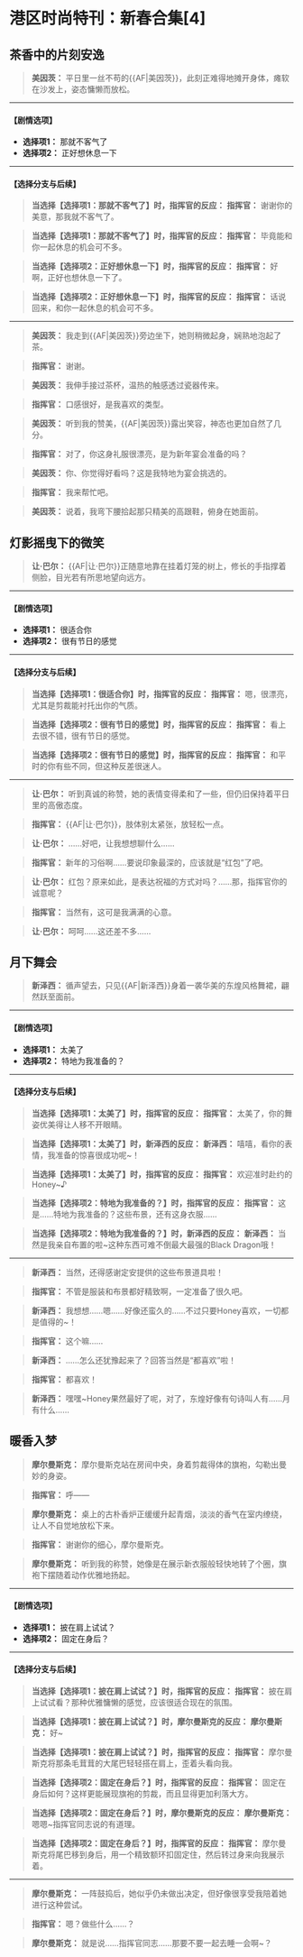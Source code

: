 # 港区时尚特刊：新春合集[4]

## 茶香中的片刻安逸

> **美因茨：**
> 平日里一丝不苟的{{AF|美因茨}}，此刻正难得地摊开身体，瘫软在沙发上，姿态慵懒而放松。

---
#### **【剧情选项】**
*   **选择项1：** 那就不客气了
*   **选择项2：** 正好想休息一下

---
#### **【选择分支与后续】**
> **当选择【选择项1：那就不客气了】时，指挥官的反应：**
> **指挥官：** 谢谢你的美意，那我就不客气了。

> **当选择【选择项1：那就不客气了】时，指挥官的反应：**
> **指挥官：** 毕竟能和你一起休息的机会可不多。

> **当选择【选择项2：正好想休息一下】时，指挥官的反应：**
> **指挥官：** 好啊，正好也想休息一下了。

> **当选择【选择项2：正好想休息一下】时，指挥官的反应：**
> **指挥官：** 话说回来，和你一起休息的机会可不多。

---

> **美因茨：**
> 我走到{{AF|美因茨}}旁边坐下，她则稍微起身，娴熟地泡起了茶。

> **指挥官：**
> 谢谢。

> **美因茨：**
> 我伸手接过茶杯，温热的触感透过瓷器传来。

> **指挥官：**
> 口感很好，是我喜欢的类型。

> **美因茨：**
> 听到我的赞美，{{AF|美因茨}}露出笑容，神态也更加自然了几分。

> **指挥官：**
> 对了，你这身礼服很漂亮，是为新年宴会准备的吗？

> **美因茨：**
> 你、你觉得好看吗？这是我特地为宴会挑选的。

> **指挥官：**
> 我来帮忙吧。

> **美因茨：**
> 说着，我弯下腰拾起那只精美的高跟鞋，俯身在她面前。

## 灯影摇曳下的微笑

> **让·巴尔：**
> {{AF|让·巴尔}}正随意地靠在挂着灯笼的树上，修长的手指撑着侧脸，目光若有所思地望向远方。

---
#### **【剧情选项】**
*   **选择项1：** 很适合你
*   **选择项2：** 很有节日的感觉

---
#### **【选择分支与后续】**
> **当选择【选择项1：很适合你】时，指挥官的反应：**
> **指挥官：** 嗯，很漂亮，尤其是剪裁能衬托出你的气质。

> **当选择【选择项2：很有节日的感觉】时，指挥官的反应：**
> **指挥官：** 看上去很不错，很有节日的感觉。

> **当选择【选择项2：很有节日的感觉】时，指挥官的反应：**
> **指挥官：** 和平时的你有些不同，但这种反差很迷人。

---

> **让·巴尔：**
> 听到真诚的称赞，她的表情变得柔和了一些，但仍旧保持着平日里的高傲态度。

> **指挥官：**
> {{AF|让·巴尔}}，肢体别太紧张，放轻松一点。

> **让·巴尔：**
> ……好吧，让我想想聊什么……

> **指挥官：**
> 新年的习俗啊……要说印象最深的，应该就是“红包”了吧。

> **让·巴尔：**
> 红包？原来如此，是表达祝福的方式对吗？……那，指挥官你的诚意呢？

> **指挥官：**
> 当然有，这可是我满满的心意。

> **让·巴尔：**
> 呵呵……这还差不多……

## 月下舞会

> **新泽西：**
> 循声望去，只见{{AF|新泽西}}身着一袭华美的东煌风格舞裙，翩然跃至面前。

---
#### **【剧情选项】**
*   **选择项1：** 太美了
*   **选择项2：** 特地为我准备的？

---
#### **【选择分支与后续】**
> **当选择【选择项1：太美了】时，指挥官的反应：**
> **指挥官：** 太美了，你的舞姿优美得让人移不开眼睛。

> **当选择【选择项1：太美了】时，新泽西的反应：**
> **新泽西：** 嘻嘻，看你的表情，我准备的惊喜很成功呢~！

> **当选择【选择项1：太美了】时，指挥官的反应：**
> **指挥官：** 欢迎准时赴约的Honey~♪

> **当选择【选择项2：特地为我准备的？】时，指挥官的反应：**
> **指挥官：** 这是……特地为我准备的？这些布景，还有这身衣服……

> **当选择【选择项2：特地为我准备的？】时，新泽西的反应：**
> **新泽西：** 当然是我亲自布置的啦~这种东西可难不倒最大最强的Black Dragon哦！

---

> **新泽西：**
> 当然，还得感谢定安提供的这些布景道具啦！

> **指挥官：**
> 不管是服装和布景都好精致啊，一定准备了很久吧。

> **新泽西：**
> 我想想……嗯……好像还蛮久的……不过只要Honey喜欢，一切都是值得的~！

> **指挥官：**
> 这个嘛……

> **新泽西：**
> ……怎么还犹豫起来了？回答当然是“都喜欢”啦！

> **指挥官：**
> 都喜欢！

> **新泽西：**
> 嘿嘿~Honey果然最好了呢，对了，东煌好像有句诗叫人有……月有什么……

## 暖香入梦

> **摩尔曼斯克：**
> 摩尔曼斯克站在房间中央，身着剪裁得体的旗袍，勾勒出曼妙的身姿。

> **指挥官：**
> 呼——

> **摩尔曼斯克：**
> 桌上的古朴香炉正缓缓升起青烟，淡淡的香气在室内缭绕，让人不自觉地放松下来。

> **指挥官：**
> 谢谢你的细心，摩尔曼斯克。

> **摩尔曼斯克：**
> 听到我的称赞，她像是在展示新衣服般轻快地转了个圈，旗袍下摆随着动作优雅地扬起。

---
#### **【剧情选项】**
*   **选择项1：** 披在肩上试试？
*   **选择项2：** 固定在身后？

---
#### **【选择分支与后续】**
> **当选择【选择项1：披在肩上试试？】时，指挥官的反应：**
> **指挥官：** 披在肩上试试看？那种优雅慵懒的感觉，应该很适合现在的氛围。

> **当选择【选择项1：披在肩上试试？】时，摩尔曼斯克的反应：**
> **摩尔曼斯克：** 好~

> **当选择【选择项1：披在肩上试试？】时，指挥官的反应：**
> **指挥官：** 摩尔曼斯克将那条毛茸茸的大尾巴轻轻搭在肩上，歪着头看向我。

> **当选择【选择项2：固定在身后？】时，指挥官的反应：**
> **指挥官：** 固定在身后如何？这样更能展现旗袍的剪裁，而且显得更加利落大方。

> **当选择【选择项2：固定在身后？】时，摩尔曼斯克的反应：**
> **摩尔曼斯克：** 嗯嗯~指挥官同志说的有道理。

> **当选择【选择项2：固定在身后？】时，指挥官的反应：**
> **指挥官：** 摩尔曼斯克将尾巴移到身后，用一个精致额环扣固定住，然后转过身来向我展示着。

---

> **摩尔曼斯克：**
> 一阵鼓捣后，她似乎仍未做出决定，但好像很享受我陪着她进行这种尝试。

> **指挥官：**
> 嗯？做些什么……？

> **摩尔曼斯克：**
> 就是说……指挥官同志……那要不要一起去睡一会啊~？

